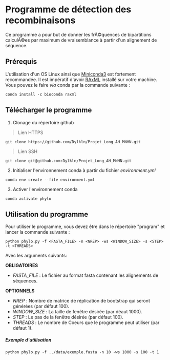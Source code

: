 # Programme de détection des recombinaisons

Ce programme a pour but de donner les frÃ©quences de bipartitions calculÃ©es par maximum de vraisemblance à partir d'un alignement de séquence.

## Prérequis

L'utilisation d'un OS Linux ainsi que [Miniconda3](https://docs.conda.io/en/latest/miniconda.html) est fortement recommandée.
Il est impératif d'avoir [RAxML](https://cme.h-its.org/exelixis/web/software/raxml/) installé sur votre machine. Vous pouvez le faire *via* conda par la commande suivante : 
```
conda install -c bioconda raxml
```

## Télécharger le programme

1. Clonage du répertoire github

> Lien HTTPS

```
git clone https://github.com/Dylkln/Projet_Long_AH_MNHN.git
```

> Lien SSH

```
git clone git@github.com:Dylkln/Projet_Long_AH_MNHN.git
```

2. Initialiser l'environnement conda à partir du fichier *environment.yml*

```
conda env create --file environment.yml
```

3. Activer l'environnement conda

```
conda activate phylo
```

## Utilisation du programme

Pour utiliser le programme, vous devez être dans le répertoire "program" et lancer la commande suivante :

```
python phylo.py -f <FASTA_FILE> -n <NREP> -ws <WINDOW_SIZE> -s <STEP> -t <THREADS>
```

Avec les arguments suivants:

**OBLIGATOIRES**
- *FASTA_FILE* : Le fichier au format fasta contenant les alignements de séquences.

**OPTIONNELS**
- *NREP* : Nombre de matrice de réplication de bootstrap qui seront générées (par défaut 100). 
- *WINDOW_SIZE* : La taille de fenêtre désirée (par déaut 1000). 
- *STEP* :  Le pas de la fenêtre désirée (par défaut 100).
- *THREADS* : Le nombre de Coeurs que le programme peut utiliser (par défaut 1).

##### Exemple d'utilisation

```
python phylo.py -f ../data/exemple.fasta -n 10 -ws 1000 -s 100 -t 1
```
